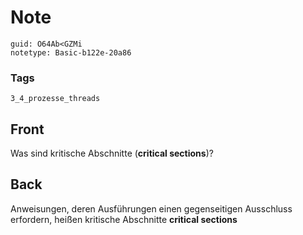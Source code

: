 # Note
```
guid: O64Ab<GZMi
notetype: Basic-b122e-20a86
```

### Tags
```
3_4_prozesse_threads
```

## Front
Was sind kritische Abschnitte (<b>critical sections</b>)?

## Back
Anweisungen, deren Ausführungen einen gegenseitigen Ausschluss
erfordern, heißen kritische Abschnitte <b>critical sections</b>
